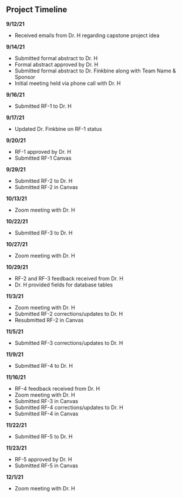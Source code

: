 ## Project Timeline

**9/12/21**
- Received emails from Dr. H regarding capstone project idea

**9/14/21**
- Submitted formal abstract to Dr. H
- Formal abstract approved by Dr. H
- Submitted formal abstract to Dr. Finkbine along with Team Name & Sponsor
- Initial meeting held via phone call with Dr. H

**9/16/21**
- Submitted RF-1 to Dr. H

**9/17/21**
- Updated Dr. Finkbine on RF-1 status

**9/20/21**
- RF-1 approved by Dr. H
- Submitted RF-1 Canvas

**9/29/21**
- Submitted RF-2 to Dr. H
- Submitted RF-2 in Canvas

**10/13/21**
- Zoom meeting with Dr. H

**10/22/21**
- Submitted RF-3 to Dr. H

**10/27/21**
- Zoom meeting with Dr. H

**10/29/21**
- RF-2 and RF-3 feedback received from Dr. H
- Dr. H provided fields for database tables

**11/3/21**
- Zoom meeting with Dr. H
- Submitted RF-2 corrections/updates to Dr. H
- Resubmitted RF-2 in Canvas

**11/5/21**
- Submitted RF-3 corrections/updates to Dr. H

**11/9/21**
- Submitted RF-4 to Dr. H

**11/16/21**
- RF-4 feedback received from Dr. H
- Zoom meeting with Dr. H
- Submitted RF-3 in Canvas
- Submitted RF-4 corrections/updates to Dr. H
- Submitted RF-4 in Canvas

**11/22/21**
- Submitted RF-5 to Dr. H

**11/23/21**
- RF-5 approved by Dr. H
- Submitted RF-5 in Canvas

**12/1/21**
- Zoom meeting with Dr. H
